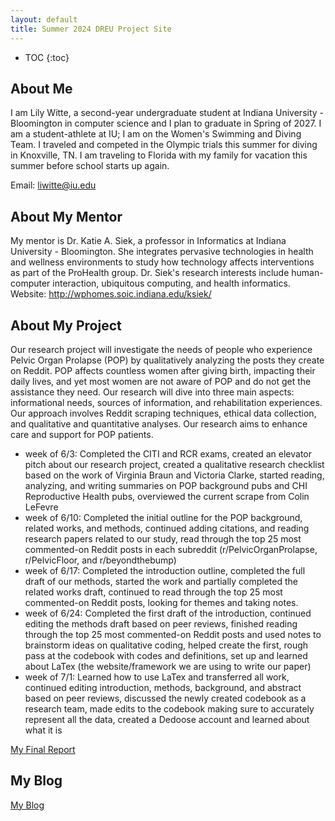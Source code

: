 ```yaml
---
layout: default
title: Summer 2024 DREU Project Site
---
```


* TOC
{:toc}

## About Me

I am Lily Witte, a second-year undergraduate student at Indiana University - Bloomington in computer science and I plan to graduate in Spring of 2027.  I am a student-athlete at IU; I am on the Women's Swimming and Diving Team. I traveled and competed in the Olympic trials this summer for diving in Knoxville, TN. I am traveling to Florida with my family for vacation this summer before school starts up again.

Email: liwitte@iu.edu

## About My Mentor

My mentor is Dr. Katie A. Siek, a professor in Informatics at Indiana University - Bloomington. She integrates pervasive technologies in health and wellness environments to study how technology affects interventions as part of the ProHealth group. Dr. Siek's research interests include human-computer interaction, ubiquitous computing, and health informatics.
Website: http://wphomes.soic.indiana.edu/ksiek/

## About My Project

Our research project will investigate the needs of people who experience Pelvic Organ Prolapse (POP) by qualitatively analyzing the posts they create on Reddit. POP affects countless women after giving birth, impacting their daily lives, and yet most women are not aware of POP and do not get the assistance they need. Our research will dive into three main aspects: informational needs, sources of information, and rehabilitation experiences. Our approach involves Reddit scraping techniques, ethical data collection, and qualitative and quantitative analyses.  Our research aims to enhance care and support for POP patients.  
- week of 6/3: Completed the CITI and RCR exams, created an elevator pitch about our research project, created a qualitative research checklist based on the work of Virginia Braun and Victoria Clarke, started reading, analyzing, and writing summaries on POP background pubs and CHI Reproductive Health pubs, overviewed the current scrape from Colin LeFevre
- week of 6/10: Completed the initial outline for the POP background, related works, and methods, continued adding citations, and reading research papers related to our study, read through the top 25 most commented-on Reddit posts in each subreddit (r/PelvicOrganProlapse, r/PelvicFloor, and r/beyondthebump)
- week of 6/17: Completed the introduction outline, completed the full draft of our methods, started the work and partially completed the related works draft, continued to read through the top 25 most commented-on Reddit posts, looking for themes and taking notes.
- week of 6/24: Completed the first draft of the introduction, continued editing the methods draft based on peer reviews, finished reading through the top 25 most commented-on Reddit posts and used notes to brainstorm ideas on qualitative coding, helped create the first, rough pass at the codebook with codes and definitions, set up and learned about LaTex (the website/framework we are using to write our paper)
- week of 7/1: Learned how to use LaTex and transferred all work, continued editing introduction, methods, background, and abstract based on peer reviews, discussed the newly created codebook as a research team, made edits to the codebook making sure to accurately represent all the data, created a Dedoose account and learned about what it is 


[My Final Report](files/finalreport.pdf)

## My Blog

[My Blog](blog.html)

